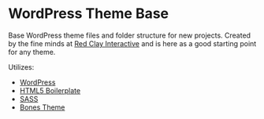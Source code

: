 # WordPress Theme Base
Base WordPress theme files and folder structure for new projects. Created by the fine minds at [Red Clay Interactive](http://www.redclayinteractive.com) and is here as a good starting point for any theme.

Utilizes:
- [WordPress](http://www.wordpress.org/)
- [HTML5 Boilerplate](http://www.html5boilerplate.com/)
- [SASS](http://www.sass-lang.com/)
- [Bones Theme](http://themble.com/bones/)
